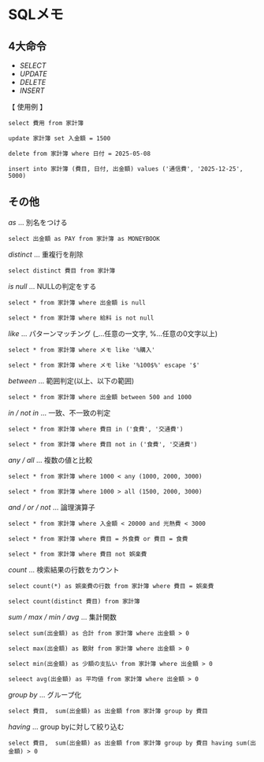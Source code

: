# SQLメモ

## 4大命令
* _SELECT_  
* _UPDATE_  
* _DELETE_  
* _INSERT_

【 使用例 】  

    select 費用 from 家計簿

    update 家計簿 set 入金額 = 1500

    delete from 家計簿 where 日付 = 2025-05-08

    insert into 家計簿 (費目, 日付, 出金額) values ('通信費', '2025-12-25', 5000)
    

## その他
_as_ ... 別名をつける  
    
    select 出金額 as PAY from 家計簿 as MONEYBOOK

_distinct_ ... 重複行を削除

    select distinct 費目 from 家計簿 
    
_is null_ ... NULLの判定をする

    select * from 家計簿 where 出金額 is null

    select * from 家計簿 where 給料 is not null

_like_ ... パターンマッチング
           (_...任意の一文字, %...任意の0文字以上)

    select * from 家計簿 where メモ like '%購入'

    select * from 家計簿 where メモ like '%100$%' escape '$'

_between_ ... 範囲判定(以上、以下の範囲)

    select * from 家計簿 where 出金額 between 500 and 1000

_in / not in_ ... 一致、不一致の判定

    select * from 家計簿 where 費目 in ('食費', '交通費')

    select * from 家計簿 where 費目 not in ('食費', '交通費')

_any / all_ ... 複数の値と比較

    select * from 家計簿 where 1000 < any (1000, 2000, 3000)

    select * from 家計簿 where 1000 > all (1500, 2000, 3000)

_and / or / not_ ... 論理演算子

    select * from 家計簿 where 入金額 < 20000 and 光熱費 < 3000

    select * from 家計簿 where 費目 = 外食費 or 費目 = 食費

    select * from 家計簿 where 費目 not 娯楽費

_count_ ... 検索結果の行数をカウント

    select count(*) as 娯楽費の行数 from 家計簿 where 費目 = 娯楽費

    select count(distinct 費目) from 家計簿

_sum / max / min / avg_ ... 集計関数

    select sum(出金額) as 合計 from 家計簿 where 出金額 > 0
    
    select max(出金額) as 散財 from 家計簿 where 出金額 > 0
    
    select min(出金額) as 少額の支払い from 家計簿 where 出金額 > 0
    
    seleect avg(出金額) as 平均値 from 家計簿 where 出金額 > 0

_group by_ ... グループ化

    select 費目,  sum(出金額) as 出金額 from 家計簿 group by 費目

_having_ ... group byに対して絞り込む

    select 費目,  sum(出金額) as 出金額 from 家計簿 group by 費目 having sum(出金額) > 0
